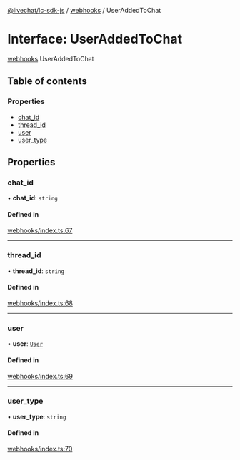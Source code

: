 [@livechat/lc-sdk-js](../README.md) / [webhooks](../modules/webhooks.md) / UserAddedToChat

# Interface: UserAddedToChat

[webhooks](../modules/webhooks.md).UserAddedToChat

## Table of contents

### Properties

- [chat\_id](webhooks.UserAddedToChat.md#chat_id)
- [thread\_id](webhooks.UserAddedToChat.md#thread_id)
- [user](webhooks.UserAddedToChat.md#user)
- [user\_type](webhooks.UserAddedToChat.md#user_type)

## Properties

### chat\_id

• **chat\_id**: `string`

#### Defined in

[webhooks/index.ts:67](https://github.com/livechat/lc-sdk-js/blob/8462be9/src/webhooks/index.ts#L67)

___

### thread\_id

• **thread\_id**: `string`

#### Defined in

[webhooks/index.ts:68](https://github.com/livechat/lc-sdk-js/blob/8462be9/src/webhooks/index.ts#L68)

___

### user

• **user**: [`User`](../modules/agent_structures_users.md#user)

#### Defined in

[webhooks/index.ts:69](https://github.com/livechat/lc-sdk-js/blob/8462be9/src/webhooks/index.ts#L69)

___

### user\_type

• **user\_type**: `string`

#### Defined in

[webhooks/index.ts:70](https://github.com/livechat/lc-sdk-js/blob/8462be9/src/webhooks/index.ts#L70)

